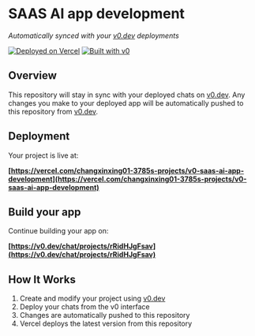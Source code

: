# SAAS AI app development

*Automatically synced with your [v0.dev](https://v0.dev) deployments*

[![Deployed on Vercel](https://img.shields.io/badge/Deployed%20on-Vercel-black?style=for-the-badge&logo=vercel)](https://vercel.com/changxinxing01-3785s-projects/v0-saas-ai-app-development)
[![Built with v0](https://img.shields.io/badge/Built%20with-v0.dev-black?style=for-the-badge)](https://v0.dev/chat/projects/rRidHJgFsav)

## Overview

This repository will stay in sync with your deployed chats on [v0.dev](https://v0.dev).
Any changes you make to your deployed app will be automatically pushed to this repository from [v0.dev](https://v0.dev).

## Deployment

Your project is live at:

**[https://vercel.com/changxinxing01-3785s-projects/v0-saas-ai-app-development](https://vercel.com/changxinxing01-3785s-projects/v0-saas-ai-app-development)**

## Build your app

Continue building your app on:

**[https://v0.dev/chat/projects/rRidHJgFsav](https://v0.dev/chat/projects/rRidHJgFsav)**

## How It Works

1. Create and modify your project using [v0.dev](https://v0.dev)
2. Deploy your chats from the v0 interface
3. Changes are automatically pushed to this repository
4. Vercel deploys the latest version from this repository
